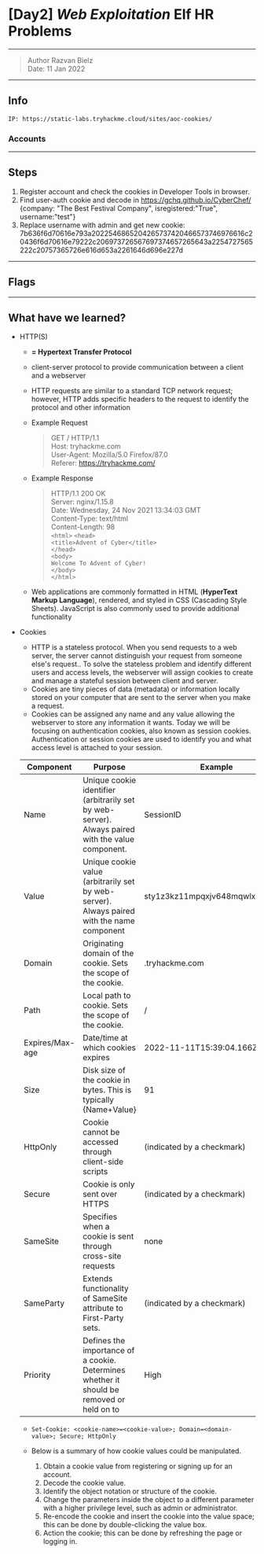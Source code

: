 # [Day2] *Web Exploitation* Elf HR Problems

-------------

> Author Razvan Bielz \
> Date: 11 Jan 2022

--------------

## Info

`IP: https://static-labs.tryhackme.cloud/sites/aoc-cookies/`

### Accounts

--------------

## Steps

1. Register account and check the cookies in Developer Tools in browser.
2. Find user-auth cookie and decode in https://gchq.github.io/CyberChef/  
  {company: "The Best Festival Company", isregistered:"True", username:"test"}
3. Replace username with admin and get new cookie:  
  7b636f6d70616e793a2022546865204265737420466573746976616c20436f6d70616e79222c206973726567697374657265643a2254727565222c20757365726e616d653a2261646d696e227d
--------------

## Flags

--------------

## What have we learned?

- HTTP(S)
  - **= Hypertext Transfer Protocol**
  - client-server protocol to provide communication between a client and a webserver
  - HTTP requests are similar to a standard TCP network request; however, HTTP adds specific headers to the request to identify the protocol and other information
  - Example Request
  
    >GET / HTTP/1.1  
    Host: tryhackme.com  
    User-Agent: Mozilla/5.0 Firefox/87.0  
    Referer: https://tryhackme.com/  

  - Example Response
    > HTTP/1.1 200 OK  
    Server: nginx/1.15.8  
    Date: Wednesday, 24 Nov 2021 13:34:03 GMT  
    Content-Type: text/html  
    Content-Length: 98  
    `<html>`
    `<head>`  
    `<title>Advent of Cyber</title>`  
    `</head>`  
    `<body>`  
    `Welcome To Advent of Cyber!`  
    `</body>`  
    `</html>`  

  - Web applications are commonly formatted in HTML (**HyperText Markup Language**), rendered, and styled in CSS (Cascading Style Sheets). JavaScript is also commonly used to provide additional functionality

- Cookies
  - HTTP is a stateless protocol. When you send requests to a web server, the server cannot distinguish your request from someone else's request.. To solve the stateless problem and identify different users and access levels, the webserver will assign cookies to create and manage a stateful session between client and server.
  - Cookies are tiny pieces of data (metadata) or information locally stored on your computer that are sent to the server when you make a request.
  - Cookies can be assigned any name and any value allowing the webserver to store any information it wants. Today we will be focusing on authentication cookies, also known as session cookies. Authentication or session cookies are used to identify you and what access level is attached to your session.

  | Component | Purpose | Example |
  | ----------- | ----------- | ----------- |
  | Name | Unique cookie identifier (arbitrarily set by web-server). Always paired with the value component. | SessionID |
  | Value | Unique cookie value (arbitrarily set by web-server). Always paired with the name component | sty1z3kz11mpqxjv648mqwlx4ginpt6c |
  | Domain | Originating domain of the cookie. Sets the scope of the cookie. | .tryhackme.com |
  | Path | Local path to cookie. Sets the scope of the cookie. | / |
  | Expires/Max-age | Date/time at which cookies expires | 2022-11-11T15:39:04.166Z |
  | Size | Disk size of the cookie in bytes. This is typically {Name+Value} |  91|
  | HttpOnly | Cookie cannot be accessed through client-side scripts | (indicated by a checkmark) |
  | Secure | Cookie is only sent over HTTPS | (indicated by a checkmark) |
  | SameSite | Specifies when a cookie is sent through cross-site requests | none |
  | SameParty | Extends functionality of SameSite attribute to First-Party sets.  | (indicated by a checkmark) |
  | Priority | Defines the importance of a cookie. Determines whether it should be removed or held on to | High |

  - `Set-Cookie: <cookie-name>=<cookie-value>; Domain=<domain-value>; Secure; HttpOnly`
  - Below is a summary of how cookie values could be manipulated.

    1. Obtain a cookie value from registering or signing up for an account.
    2. Decode the cookie value.
    3. Identify the object notation or structure of the cookie.
    4. Change the parameters inside the object to a different parameter with a higher privilege level, such as admin or administrator.
    5. Re-encode the cookie and insert the cookie into the value space; this can be done by double-clicking the value box.
    6. Action the cookie; this can be done by refreshing the page or logging in.